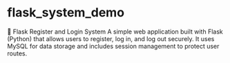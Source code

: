 # flask_system_demo
🧩 Flask Register and Login System  A simple web application built with Flask (Python) that allows users to register, log in, and log out securely. It uses MySQL for data storage and includes session management to protect user routes.
